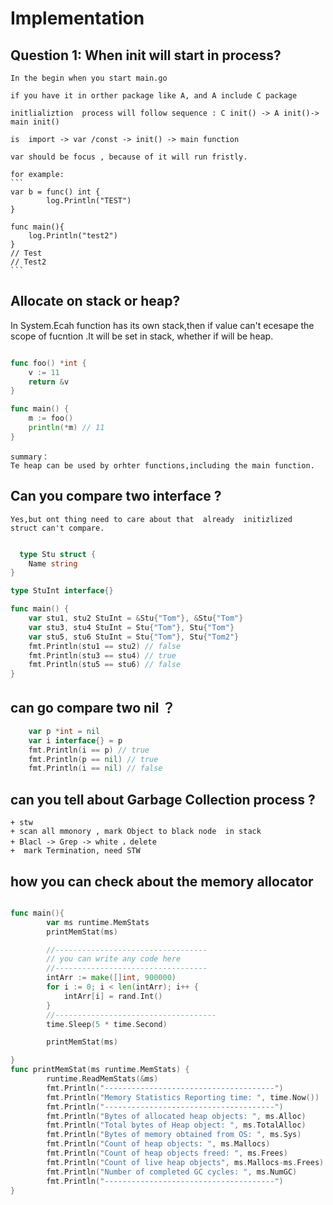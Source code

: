 # Implementation

## Question 1:  When init will start in process?

    In the begin when you start main.go

    if you have it in orther package like A, and A include C package

    initlializtion  process will follow sequence : C init() -> A init()-> main init() 

    is  import -> var /const -> init() -> main function

    var should be focus , because of it will run fristly.

    for example:
    ```
    var b = func() int {
            log.Println("TEST")
    }

    func main(){
        log.Println("test2")
    }
    // Test
    // Test2
    ```

## Allocate on stack or heap?
   
   In System.Ecah  function has its own stack,then  if value  can't ecesape the scope of fucntion .It will be set in stack, whether if will be heap.

```go

func foo() *int {
	v := 11
	return &v
}

func main() {
	m := foo()
	println(*m) // 11
}
```

    summary：
    Te heap can be used by orhter functions,including the main function.


## Can you compare two interface ?

    Yes,but ont thing need to care about that  already  initizlized  struct can't compare.

```go

  type Stu struct {
	Name string
}

type StuInt interface{}

func main() {
	var stu1, stu2 StuInt = &Stu{"Tom"}, &Stu{"Tom"}
	var stu3, stu4 StuInt = Stu{"Tom"}, Stu{"Tom"}
	var stu5, stu6 StuInt = Stu{"Tom"}, Stu{"Tom2"}
	fmt.Println(stu1 == stu2) // false
	fmt.Println(stu3 == stu4) // true
	fmt.Println(stu5 == stu6) // false
}


```


## can go compare  two nil ？

```go
    var p *int = nil
	var i interface{} = p
	fmt.Println(i == p) // true
	fmt.Println(p == nil) // true
	fmt.Println(i == nil) // false

```

##  can you tell about Garbage Collection  process ?

    + stw
    + scan all mmonory , mark Object to black node  in stack   
    + Blacl -> Grep -> white ，delete 
    +  mark Termination, need STW
  

 
##  how you can check  about the memory allocator
```go

func main(){
        var ms runtime.MemStats
        printMemStat(ms)

        //----------------------------------  
        // you can write any code here
        //----------------------------------
        intArr := make([]int, 900000)
        for i := 0; i < len(intArr); i++ {
            intArr[i] = rand.Int()
        }
        //------------------------------------
        time.Sleep(5 * time.Second)

        printMemStat(ms)

}
func printMemStat(ms runtime.MemStats) {
        runtime.ReadMemStats(&ms)
        fmt.Println("--------------------------------------")
        fmt.Println("Memory Statistics Reporting time: ", time.Now())
        fmt.Println("--------------------------------------")
        fmt.Println("Bytes of allocated heap objects: ", ms.Alloc)
        fmt.Println("Total bytes of Heap object: ", ms.TotalAlloc)
        fmt.Println("Bytes of memory obtained from OS: ", ms.Sys)
        fmt.Println("Count of heap objects: ", ms.Mallocs)
        fmt.Println("Count of heap objects freed: ", ms.Frees)
        fmt.Println("Count of live heap objects", ms.Mallocs-ms.Frees)
        fmt.Println("Number of completed GC cycles: ", ms.NumGC)
        fmt.Println("--------------------------------------")
}
```